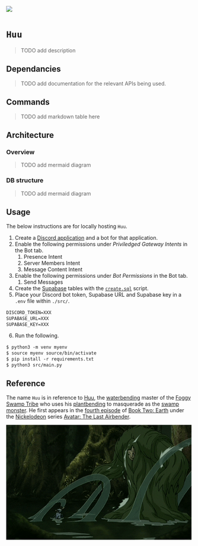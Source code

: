 [![](https://img.shields.io/badge/huu_1.0.0-passing-green)](https://github.com/gongahkia/huu/releases/tag/1.0.0) 

# `Huu`

> TODO add description

## Dependancies

> TODO add documentation for the relevant APIs being used.

## Commands

> TODO add markdown table here

## Architecture

### Overview

> TODO add mermaid diagram

### DB structure

> TODO add mermaid diagram

## Usage

The below instructions are for locally hosting `Huu`.

1. Create a [Discord application](https://discord.com/developers/applications) and a bot for that application.
2. Enable the following permissions under *Priviledged Gateway Intents* in the Bot tab.
    1. Presence Intent
    2. Server Members Intent
    3. Message Content Intent
3. Enable the following permissions under *Bot Permissions* in the Bot tab.
    1. Send Messages
4. Create the [Supabase](https://supabase.com/dashboard/projects) tables with the [`create.sql`](./src/create.sql) script.
5. Place your Discord bot token, Supabase URL and Supabase key in a `.env` file within `./src/`.

```env
DISCORD_TOKEN=XXX
SUPABASE_URL=XXX
SUPABASE_KEY=XXX
```

6. Run the following.

```console
$ python3 -m venv myenv
$ source myenv source/bin/activate
$ pip install -r requirements.txt
$ python3 src/main.py
```

## Reference

The name `Huu` is in reference to [Huu](https://avatar.fandom.com/wiki/Huu), the [waterbending](https://avatar.fandom.com/wiki/Waterbending) master of the [Foggy Swamp Tribe](https://avatar.fandom.com/wiki/Foggy_Swamp_Tribe) who uses his [plantbending](https://avatar.fandom.com/wiki/Waterbending#Special_techniques) to masquerade as the [swamp monster](https://atla-lore-archive.tumblr.com/post/170291402650/character-swamp-monster-huu-this-large-scary). He first appears in the [fourth episode](https://avatar.fandom.com/wiki/The_Swamp) of [Book Two: Earth](https://avatar.fandom.com/wiki/Book_Two:_Earth) under the [Nickelodeon](https://avatar.fandom.com/wiki/Nickelodeon) series [Avatar: The Last Airbender](https://avatar.fandom.com/wiki/Avatar:_The_Last_Airbender).

![](./asset/logo/huu-deflect.gif)